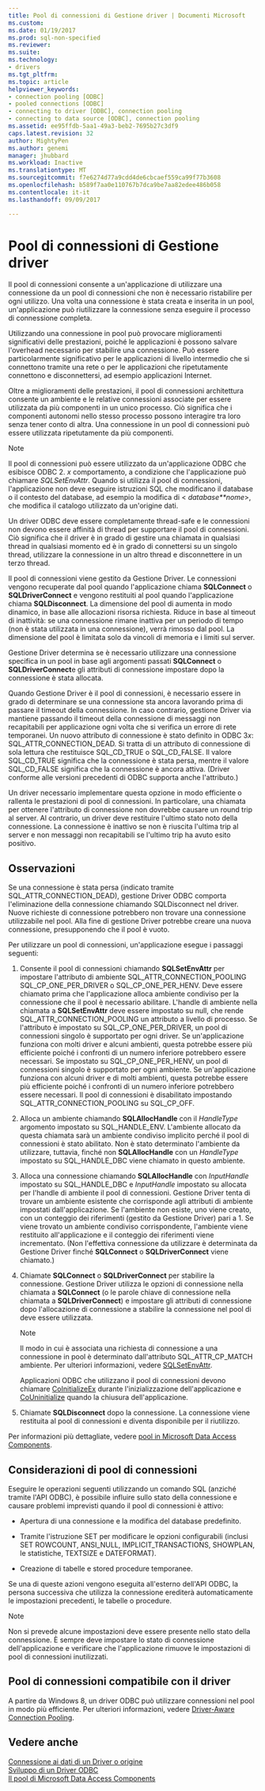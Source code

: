 ```yaml
---
title: Pool di connessioni di Gestione driver | Documenti Microsoft
ms.custom: 
ms.date: 01/19/2017
ms.prod: sql-non-specified
ms.reviewer: 
ms.suite: 
ms.technology:
- drivers
ms.tgt_pltfrm: 
ms.topic: article
helpviewer_keywords:
- connection pooling [ODBC]
- pooled connections [ODBC]
- connecting to driver [ODBC], connection pooling
- connecting to data source [ODBC], connection pooling
ms.assetid: ee95ffdb-5aa1-49a3-beb2-7695b27c3df9
caps.latest.revision: 32
author: MightyPen
ms.author: genemi
manager: jhubbard
ms.workload: Inactive
ms.translationtype: MT
ms.sourcegitcommit: f7e6274d77a9cdd4de6cbcaef559ca99f77b3608
ms.openlocfilehash: b589f7aa0e110767b7dca9be7aa82edee486b058
ms.contentlocale: it-it
ms.lasthandoff: 09/09/2017

---
```

# <a name="driver-manager-connection-pooling"></a>Pool di connessioni di Gestione driver
Il pool di connessioni consente a un'applicazione di utilizzare una connessione da un pool di connessioni che non è necessario ristabilire per ogni utilizzo. Una volta una connessione è stata creata e inserita in un pool, un'applicazione può riutilizzare la connessione senza eseguire il processo di connessione completa.  
  
 Utilizzando una connessione in pool può provocare miglioramenti significativi delle prestazioni, poiché le applicazioni è possono salvare l'overhead necessario per stabilire una connessione. Può essere particolarmente significativo per le applicazioni di livello intermedio che si connettono tramite una rete o per le applicazioni che ripetutamente connettono e disconnettersi, ad esempio applicazioni Internet.  
  
 Oltre a miglioramenti delle prestazioni, il pool di connessioni architettura consente un ambiente e le relative connessioni associate per essere utilizzata da più componenti in un unico processo. Ciò significa che i componenti autonomi nello stesso processo possono interagire tra loro senza tener conto di altra. Una connessione in un pool di connessioni può essere utilizzata ripetutamente da più componenti.  
  
> [!NOTE]  
>  Il pool di connessioni può essere utilizzato da un'applicazione ODBC che esibisce ODBC 2. *x* comportamento, a condizione che l'applicazione può chiamare *SQLSetEnvAttr*. Quando si utilizza il pool di connessioni, l'applicazione non deve eseguire istruzioni SQL che modificano il database o il contesto del database, ad esempio la modifica di \< *database**nome*>, che modifica il catalogo utilizzato da un'origine dati.  
  
 Un driver ODBC deve essere completamente thread-safe e le connessioni non devono essere affinità di thread per supportare il pool di connessioni. Ciò significa che il driver è in grado di gestire una chiamata in qualsiasi thread in qualsiasi momento ed è in grado di connettersi su un singolo thread, utilizzare la connessione in un altro thread e disconnettere in un terzo thread.  
  
 Il pool di connessioni viene gestito da Gestione Driver. Le connessioni vengono recuperate dal pool quando l'applicazione chiama **SQLConnect** o **SQLDriverConnect** e vengono restituiti al pool quando l'applicazione chiama **SQLDisconnect**. La dimensione del pool di aumenta in modo dinamico, in base alle allocazioni risorsa richiesta. Riduce in base al timeout di inattività: se una connessione rimane inattiva per un periodo di tempo (non è stata utilizzata in una connessione), verrà rimosso dal pool. La dimensione del pool è limitata solo da vincoli di memoria e i limiti sul server.  
  
 Gestione Driver determina se è necessario utilizzare una connessione specifica in un pool in base agli argomenti passati **SQLConnect** o **SQLDriverConnect**e gli attributi di connessione impostare dopo la connessione è stata allocata.  
  
 Quando Gestione Driver è il pool di connessioni, è necessario essere in grado di determinare se una connessione sta ancora lavorando prima di passare il timeout della connessione. In caso contrario, gestione Driver via mantiene passando il timeout della connessione di messaggi non recapitabili per applicazione ogni volta che si verifica un errore di rete temporanei. Un nuovo attributo di connessione è stato definito in ODBC 3*x*: SQL_ATTR_CONNECTION_DEAD. Si tratta di un attributo di connessione di sola lettura che restituisce SQL_CD_TRUE o SQL_CD_FALSE. Il valore SQL_CD_TRUE significa che la connessione è stata persa, mentre il valore SQL_CD_FALSE significa che la connessione è ancora attiva. (Driver conforme alle versioni precedenti di ODBC supporta anche l'attributo.)  
  
 Un driver necessario implementare questa opzione in modo efficiente o rallenta le prestazioni di pool di connessioni. In particolare, una chiamata per ottenere l'attributo di connessione non dovrebbe causare un round trip al server. Al contrario, un driver deve restituire l'ultimo stato noto della connessione. La connessione è inattivo se non è riuscita l'ultima trip al server e non messaggi non recapitabili se l'ultimo trip ha avuto esito positivo.  
  
## <a name="remarks"></a>Osservazioni  
 Se una connessione è stata persa (indicato tramite SQL_ATTR_CONNECTION_DEAD), gestione Driver ODBC comporta l'eliminazione della connessione chiamando SQLDisconnect nel driver. Nuove richieste di connessione potrebbero non trovare una connessione utilizzabile nel pool. Alla fine di gestione Driver potrebbe creare una nuova connessione, presupponendo che il pool è vuoto.  
  
 Per utilizzare un pool di connessioni, un'applicazione esegue i passaggi seguenti:  
  
1.  Consente il pool di connessioni chiamando **SQLSetEnvAttr** per impostare l'attributo di ambiente SQL_ATTR_CONNECTION_POOLING SQL_CP_ONE_PER_DRIVER o SQL_CP_ONE_PER_HENV. Deve essere chiamato prima che l'applicazione alloca ambiente condiviso per la connessione che il pool è necessario abilitare. L'handle di ambiente nella chiamata a **SQLSetEnvAttr** deve essere impostato su null, che rende SQL_ATTR_CONNECTION_POOLING un attributo a livello di processo. Se l'attributo è impostato su SQL_CP_ONE_PER_DRIVER, un pool di connessioni singolo è supportato per ogni driver. Se un'applicazione funziona con molti driver e alcuni ambienti, questa potrebbe essere più efficiente poiché i confronti di un numero inferiore potrebbero essere necessari. Se impostato su SQL_CP_ONE_PER_HENV, un pool di connessioni singolo è supportato per ogni ambiente. Se un'applicazione funziona con alcuni driver e di molti ambienti, questa potrebbe essere più efficiente poiché i confronti di un numero inferiore potrebbero essere necessari. Il pool di connessioni è disabilitato impostando SQL_ATTR_CONNECTION_POOLING su SQL_CP_OFF.  
  
2.  Alloca un ambiente chiamando **SQLAllocHandle** con il *HandleType* argomento impostato su SQL_HANDLE_ENV. L'ambiente allocato da questa chiamata sarà un ambiente condiviso implicito perché il pool di connessioni è stato abilitato. Non è stato determinato l'ambiente da utilizzare, tuttavia, finché non **SQLAllocHandle** con un *HandleType* impostato su SQL_HANDLE_DBC viene chiamato in questo ambiente.  
  
3.  Alloca una connessione chiamando **SQLAllocHandle** con *InputHandle* impostato su SQL_HANDLE_DBC e *InputHandle* impostato su allocata per l'handle di ambiente il pool di connessioni. Gestione Driver tenta di trovare un ambiente esistente che corrisponde agli attributi di ambiente impostati dall'applicazione. Se l'ambiente non esiste, uno viene creato, con un conteggio dei riferimenti (gestito da Gestione Driver) pari a 1. Se viene trovato un ambiente condiviso corrispondente, l'ambiente viene restituito all'applicazione e il conteggio dei riferimenti viene incrementato. (Non l'effettiva connessione da utilizzare è determinata da Gestione Driver finché **SQLConnect** o **SQLDriverConnect** viene chiamato.)  
  
4.  Chiamate **SQLConnect** o **SQLDriverConnect** per stabilire la connessione. Gestione Driver utilizza le opzioni di connessione nella chiamata a **SQLConnect** (o le parole chiave di connessione nella chiamata a **SQLDriverConnect**) e impostare gli attributi di connessione dopo l'allocazione di connessione a stabilire la connessione nel pool di deve essere utilizzata.  
  
    > [!NOTE]  
    >  Il modo in cui è associata una richiesta di connessione a una connessione in pool è determinato dall'attributo SQL_ATTR_CP_MATCH ambiente. Per ulteriori informazioni, vedere [SQLSetEnvAttr](../../../odbc/reference/syntax/sqlsetenvattr-function.md).  
  
     Applicazioni ODBC che utilizzano il pool di connessioni devono chiamare [CoInitializeEx](http://go.microsoft.com/fwlink/?LinkID=116307) durante l'inizializzazione dell'applicazione e [CoUninitialize](http://go.microsoft.com/fwlink/?LinkId=116310) quando la chiusura dell'applicazione.  
  
5.  Chiamate **SQLDisconnect** dopo la connessione. La connessione viene restituita al pool di connessioni e diventa disponibile per il riutilizzo.  
  
 Per informazioni più dettagliate, vedere [pool in Microsoft Data Access Components](http://go.microsoft.com/fwlink/?LinkId=120776).  
  
## <a name="connection-pooling-considerations"></a>Considerazioni di pool di connessioni  
 Eseguire le operazioni seguenti utilizzando un comando SQL (anziché tramite l'API ODBC), è possibile influire sullo stato della connessione e causare problemi imprevisti quando il pool di connessioni è attivo:  
  
-   Apertura di una connessione e la modifica del database predefinito.  
  
-   Tramite l'istruzione SET per modificare le opzioni configurabili (inclusi SET ROWCOUNT, ANSI_NULL, IMPLICIT_TRANSACTIONS, SHOWPLAN, le statistiche, TEXTSIZE e DATEFORMAT).  
  
-   Creazione di tabelle e stored procedure temporanee.  
  
 Se una di queste azioni vengono eseguita all'esterno dell'API ODBC, la persona successiva che utilizza la connessione erediterà automaticamente le impostazioni precedenti, le tabelle o procedure.  
  
> [!NOTE]  
>  Non si prevede alcune impostazioni deve essere presente nello stato della connessione. È sempre deve impostare lo stato di connessione dell'applicazione e verificare che l'applicazione rimuove le impostazioni di pool di connessioni inutilizzati.  
  
## <a name="driver-aware-connection-pooling"></a>Pool di connessioni compatibile con il driver  
 A partire da Windows 8, un driver ODBC può utilizzare connessioni nel pool in modo più efficiente. Per ulteriori informazioni, vedere [Driver-Aware Connection Pooling](../../../odbc/reference/develop-app/driver-aware-connection-pooling.md).  
  
## <a name="see-also"></a>Vedere anche  
 [Connessione ai dati di un Driver o origine](../../../odbc/reference/develop-app/connecting-to-a-data-source-or-driver.md)   
 [Sviluppo di un Driver ODBC](../../../odbc/reference/develop-driver/developing-an-odbc-driver.md)   
 [Il pool di Microsoft Data Access Components](http://go.microsoft.com/fwlink/?LinkId=120776)

